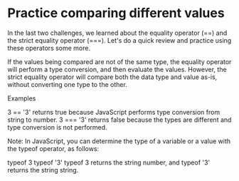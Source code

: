 # Practice comparing different values

In the last two challenges, we learned about the equality operator (==) and the strict equality operator (===). Let's do a quick review and practice using these operators some more.

If the values being compared are not of the same type, the equality operator will perform a type conversion, and then evaluate the values. However, the strict equality operator will compare both the data type and value as-is, without converting one type to the other.

Examples

3 == '3' returns true because JavaScript performs type conversion from string to number. 3 === '3' returns false because the types are different and type conversion is not performed.

Note: In JavaScript, you can determine the type of a variable or a value with the typeof operator, as follows:

typeof 3
typeof '3'
typeof 3 returns the string number, and typeof '3' returns the string string.